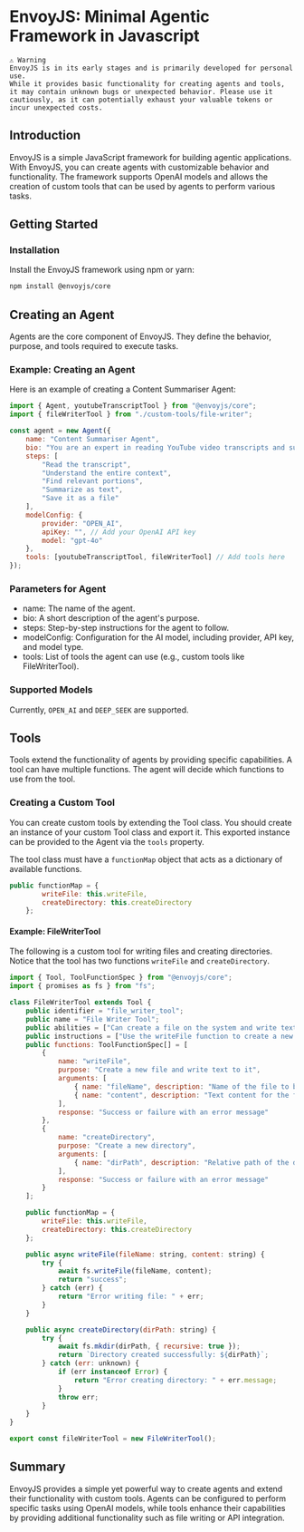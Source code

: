 # EnvoyJS: Minimal Agentic Framework in Javascript

```
⚠️ Warning
EnvoyJS is in its early stages and is primarily developed for personal use.
While it provides basic functionality for creating agents and tools, it may contain unknown bugs or unexpected behavior. Please use it cautiously, as it can potentially exhaust your valuable tokens or incur unexpected costs.
```

## Introduction

EnvoyJS is a simple JavaScript framework for building agentic applications. With EnvoyJS, you can create agents with customizable behavior and functionality. The framework supports OpenAI models and allows the creation of custom tools that can be used by agents to perform various tasks.

## Getting Started
### Installation
Install the EnvoyJS framework using npm or yarn:

```bash
npm install @envoyjs/core
```

## Creating an Agent
Agents are the core component of EnvoyJS. They define the behavior, purpose, and tools required to execute tasks.

### Example: Creating an Agent
Here is an example of creating a Content Summariser Agent:

```javascript
import { Agent, youtubeTranscriptTool } from "@envoyjs/core";
import { fileWriterTool } from "./custom-tools/file-writer";

const agent = new Agent({
    name: "Content Summariser Agent",
    bio: "You are an expert in reading YouTube video transcripts and summarizing what the video is about.",
    steps: [
        "Read the transcript",
        "Understand the entire context",
        "Find relevant portions",
        "Summarize as text",
        "Save it as a file"
    ],
    modelConfig: {
        provider: "OPEN_AI",
        apiKey: "", // Add your OpenAI API key
        model: "gpt-4o"
    },
    tools: [youtubeTranscriptTool, fileWriterTool] // Add tools here
});
```
### Parameters for Agent
- name: The name of the agent.
- bio: A short description of the agent's purpose.
- steps: Step-by-step instructions for the agent to follow.
- modelConfig: Configuration for the AI model, including provider, API key, and model type.
- tools: List of tools the agent can use (e.g., custom tools like FileWriterTool).

### Supported Models

Currently, `OPEN_AI` and `DEEP_SEEK` are supported.

## Tools
Tools extend the functionality of agents by providing specific capabilities. A tool can have multiple functions. The agent will decide which functions to use from the tool.

### Creating a Custom Tool
You can create custom tools by extending the Tool class. You should create an instance of your custom Tool class and export it. This exported instance can be provided to the Agent via the `tools` property.

The tool class must have a `functionMap` object that acts as a dictionary of available functions.
```javascript
public functionMap = {
        writeFile: this.writeFile,
        createDirectory: this.createDirectory
    };
```

#### Example: FileWriterTool
The following is a custom tool for writing files and creating directories. Notice that the tool has two functions `writeFile` and `createDirectory`.

```javascript
import { Tool, ToolFunctionSpec } from "@envoyjs/core";
import { promises as fs } from "fs";

class FileWriterTool extends Tool {
    public identifier = "file_writer_tool";
    public name = "File Writer Tool";
    public abilities = ["Can create a file on the system and write text to it"];
    public instructions = ["Use the writeFile function to create a new file and write content to it"];
    public functions: ToolFunctionSpec[] = [
        {
            name: "writeFile",
            purpose: "Create a new file and write text to it",
            arguments: [
                { name: "fileName", description: "Name of the file to be created", dataType: "string" },
                { name: "content", description: "Text content for the file", dataType: "string" }
            ],
            response: "Success or failure with an error message"
        },
        {
            name: "createDirectory",
            purpose: "Create a new directory",
            arguments: [
                { name: "dirPath", description: "Relative path of the directory to be created", dataType: "string" }
            ],
            response: "Success or failure with an error message"
        }
    ];

    public functionMap = {
        writeFile: this.writeFile,
        createDirectory: this.createDirectory
    };

    public async writeFile(fileName: string, content: string) {
        try {
            await fs.writeFile(fileName, content);
            return "success";
        } catch (err) {
            return "Error writing file: " + err;
        }
    }

    public async createDirectory(dirPath: string) {
        try {
            await fs.mkdir(dirPath, { recursive: true });
            return `Directory created successfully: ${dirPath}`;
        } catch (err: unknown) {
            if (err instanceof Error) {
                return "Error creating directory: " + err.message;
            }
            throw err;
        }
    }
}

export const fileWriterTool = new FileWriterTool();
```

## Summary
EnvoyJS provides a simple yet powerful way to create agents and extend their functionality with custom tools. Agents can be configured to perform specific tasks using OpenAI models, while tools enhance their capabilities by providing additional functionality such as file writing or API integration.